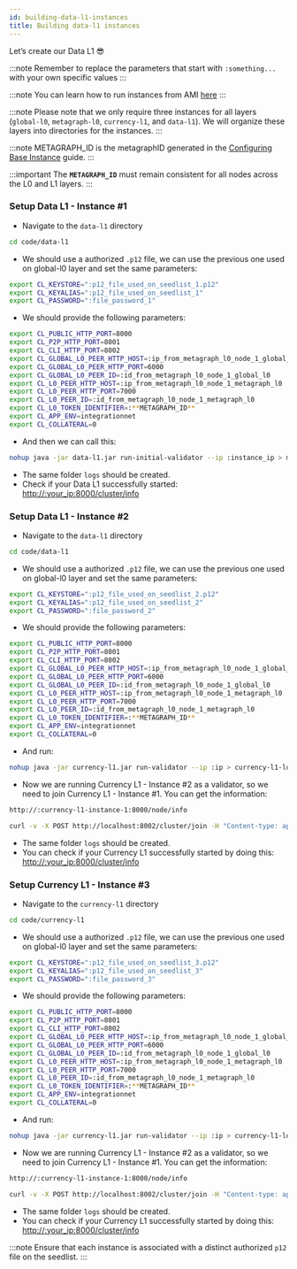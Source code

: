```yaml
---
id: building-data-l1-instances
title: Building data-l1 instances
---
```



Let’s create our Data L1 😎

:::note
 Remember to replace the parameters that start with `:something...` with your own specific values 
:::

:::note
 You can learn how to run instances from AMI [here](/sdk/guides/setup-a-metagraph/base-instance/launching-instances-from-ami)
:::

:::note
 Please note that we only require three instances for all layers (`global-l0`, `metagraph-l0`, `currency-l1`, and `data-l1`). We will organize these layers into directories for the instances.
:::

:::note
 METAGRAPH_ID is the metagraphID generated in the [Configuring Base Instance](/sdk/guides/setup-a-metagraph/base-instance/configuring-base-instance) guide. 
:::

:::important
The **`METAGRAPH_ID`** must remain consistent for all nodes across the L0 and L1 layers.
:::

### Setup Data L1 - Instance #1
- Navigate to the `data-l1` directory

```bash
cd code/data-l1
```

- We should use a authorized `.p12` file, we can use the previous one used on global-l0 layer and set the same parameters:

```bash
export CL_KEYSTORE=":p12_file_used_on_seedlist_1.p12"
export CL_KEYALIAS=":p12_file_used_on_seedlist_1"
export CL_PASSWORD=":file_password_1"
```

- We should provide the following parameters:

```bash
export CL_PUBLIC_HTTP_PORT=8000
export CL_P2P_HTTP_PORT=8001
export CL_CLI_HTTP_PORT=8002
export CL_GLOBAL_L0_PEER_HTTP_HOST=:ip_from_metagraph_l0_node_1_global_l0
export CL_GLOBAL_L0_PEER_HTTP_PORT=6000
export CL_GLOBAL_L0_PEER_ID=:id_from_metagraph_l0_node_1_global_l0
export CL_L0_PEER_HTTP_HOST=:ip_from_metagraph_l0_node_1_metagraph_l0
export CL_L0_PEER_HTTP_PORT=7000
export CL_L0_PEER_ID=:id_from_metagraph_l0_node_1_metagraph_l0
export CL_L0_TOKEN_IDENTIFIER=:**METAGRAPH_ID**
export CL_APP_ENV=integrationnet
export CL_COLLATERAL=0
```

- And then we can call this:

```bash
nohup java -jar data-l1.jar run-initial-validator --ip :instance_ip > metagprah-l1-logs.log 2>&1 &
```

- The same folder `logs` should be created.
- Check if your Data L1 successfully started:
[http://:your_ip:8000/cluster/info](https://www.notion.so/Generating-Base-Instance-39cef6eda5e346939184d18855312044?pvs=21)

### Setup Data L1 - Instance #2
- Navigate to the `data-l1` directory

```bash
cd code/data-l1
```

- We should use a authorized `.p12` file, we can use the previous one used on global-l0 layer and set the same parameters:

```bash
export CL_KEYSTORE=":p12_file_used_on_seedlist_2.p12"
export CL_KEYALIAS=":p12_file_used_on_seedlist_2"
export CL_PASSWORD=":file_password_2"
```

- We should provide the following parameters:

```bash
export CL_PUBLIC_HTTP_PORT=8000
export CL_P2P_HTTP_PORT=8001
export CL_CLI_HTTP_PORT=8002
export CL_GLOBAL_L0_PEER_HTTP_HOST=:ip_from_metagraph_l0_node_1_global_l0
export CL_GLOBAL_L0_PEER_HTTP_PORT=6000
export CL_GLOBAL_L0_PEER_ID=:id_from_metagraph_l0_node_1_global_l0
export CL_L0_PEER_HTTP_HOST=:ip_from_metagraph_l0_node_1_metagraph_l0
export CL_L0_PEER_HTTP_PORT=7000
export CL_L0_PEER_ID=:id_from_metagraph_l0_node_1_metagraph_l0
export CL_L0_TOKEN_IDENTIFIER=:**METAGRAPH_ID**
export CL_APP_ENV=integrationnet
export CL_COLLATERAL=0
```

- And run:

```bash
nohup java -jar currency-l1.jar run-validator --ip :ip > currency-l1-logs.log 2>&1 &
```

- Now we are running Currency L1 - Instance #2 as a validator, so we need to join Currency L1 - Instance #1. You can get the information:

```bash
http://:currency-l1-instance-1:8000/node/info
```

```bash
curl -v -X POST http://localhost:8002/cluster/join -H "Content-type: application/json" -d '{ "id":":id_from_currency_l1_1", "ip": ":ip_from_currency_l1", "p2pPort": 8001 }'
```

- The same folder `logs` should be created.
- You can check if your Currency L1 successfully started by doing this:
[http://:your_ip:8000/cluster/info](https://www.notion.so/Generating-Base-Instance-39cef6eda5e346939184d18855312044?pvs=21)

### Setup Currency L1 - Instance #3
- Navigate to the `currency-l1` directory

```bash
cd code/currency-l1
```

- We should use a authorized `.p12` file, we can use the previous one used on global-l0 layer and set the same parameters:

```bash
export CL_KEYSTORE=":p12_file_used_on_seedlist_3.p12"
export CL_KEYALIAS=":p12_file_used_on_seedlist_3"
export CL_PASSWORD=":file_password_3"
```

- We should provide the following parameters:

```bash
export CL_PUBLIC_HTTP_PORT=8000
export CL_P2P_HTTP_PORT=8001
export CL_CLI_HTTP_PORT=8002
export CL_GLOBAL_L0_PEER_HTTP_HOST=:ip_from_metagraph_l0_node_1_global_l0
export CL_GLOBAL_L0_PEER_HTTP_PORT=6000
export CL_GLOBAL_L0_PEER_ID=:id_from_metagraph_l0_node_1_global_l0
export CL_L0_PEER_HTTP_HOST=:ip_from_metagraph_l0_node_1_metagraph_l0
export CL_L0_PEER_HTTP_PORT=7000
export CL_L0_PEER_ID=:id_from_metagraph_l0_node_1_metagraph_l0
export CL_L0_TOKEN_IDENTIFIER=:**METAGRAPH_ID**
export CL_APP_ENV=integrationnet
export CL_COLLATERAL=0
```

- And run:

```bash
nohup java -jar currency-l1.jar run-validator --ip :ip > currency-l1-logs.log 2>&1 &
```

- Now we are running Currency L1 - Instance #2 as a validator, so we need to join Currency L1 - Instance #1. You can get the information:

```bash
http://:currency-l1-instance-1:8000/node/info
```

```bash
curl -v -X POST http://localhost:8002/cluster/join -H "Content-type: application/json" -d '{ "id":":id_from_currency_l1_1", "ip": ":ip_from_currency_l1", "p2pPort": 8001 }'
```

- The same folder `logs` should be created.
- You can check if your Currency L1 successfully started by doing this:
[http://:your_ip:8000/cluster/info](https://www.notion.so/Generating-Base-Instance-39cef6eda5e346939184d18855312044?pvs=21)

:::note
 Ensure that each instance is associated with a distinct authorized `p12` file on the seedlist.
:::